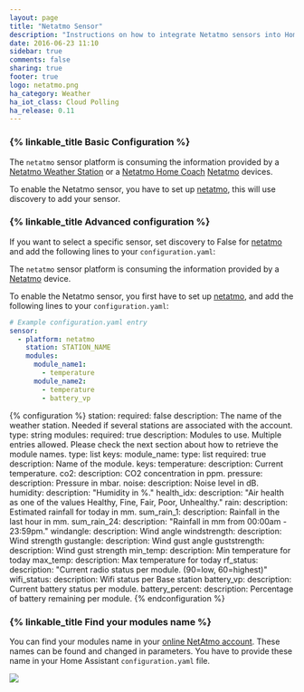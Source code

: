 ```yaml
---
layout: page
title: "Netatmo Sensor"
description: "Instructions on how to integrate Netatmo sensors into Home Assistant."
date: 2016-06-23 11:10
sidebar: true
comments: false
sharing: true
footer: true
logo: netatmo.png
ha_category: Weather
ha_iot_class: Cloud Polling
ha_release: 0.11
---
```


### {% linkable_title Basic Configuration %}

The `netatmo` sensor platform is consuming the information provided by a [Netatmo Weather Station](https://www.netatmo.com/en-us/weather/weatherstation) or a
[Netatmo Home Coach](https://www.netatmo.com/en-us/aircare/homecoach) [Netatmo](https://www.netatmo.com) devices.

To enable the Netatmo sensor, you have to set up [netatmo](/components/netatmo/), this will use discovery to add your sensor.

### {% linkable_title Advanced configuration %}

If you want to select a specific sensor, set discovery to False for [netatmo](/components/netatmo/) and add the following lines to your `configuration.yaml`:

The `netatmo` sensor platform is consuming the information provided by a [Netatmo](https://www.netatmo.com) device.

To enable the Netatmo sensor, you first have to set up [netatmo](/components/netatmo/), and add the following lines to your `configuration.yaml`:

```yaml
# Example configuration.yaml entry
sensor:
  - platform: netatmo
    station: STATION_NAME
    modules:
      module_name1:
        - temperature
      module_name2:
        - temperature
        - battery_vp
```

{% configuration %}
station:
  required: false
  description: The name of the weather station. Needed if several stations are associated with the account.
  type: string
modules:
  required: true
  description: Modules to use. Multiple entries allowed. Please check the next section about how to retrieve the module names.
  type: list
  keys:
    module_name:
      type: list
      required: true
      description: Name of the module.
      keys:
        temperature:
          description: Current temperature.
        co2:
          description: CO2 concentration in ppm.
        pressure:
          description: Pressure in mbar.
        noise:
          description: Noise level in dB.
        humidity:
          description: "Humidity in %."
        health_idx:
          description: "Air health as one of the values Healthy, Fine, Fair, Poor, Unhealthy."
        rain:
          description: Estimated rainfall for today in mm.
        sum_rain_1:
          description: Rainfall in the last hour in mm.
        sum_rain_24:
          description: "Rainfall in mm from 00:00am - 23:59pm."
        windangle:
          description: Wind angle
        windstrength:
          description: Wind strength
        gustangle:
          description: Wind gust angle
        guststrength:
          description: Wind gust strength
        min_temp:
          description: Min temperature for today
        max_temp:
          description: Max temperature for today
        rf_status:
          description: "Current radio status per module. (90=low, 60=highest)"
        wifi_status:
          description: Wifi status per Base station
        battery_vp:
          description: Current battery status per module.
        battery_percent:
          description: Percentage of battery remaining per module.
{% endconfiguration %}

### {% linkable_title Find your modules name %}

You can find your modules name in your [online NetAtmo account](https://my.netatmo.com/app/station). These names can be found and changed in parameters. You have to provide these name in your Home Assistant `configuration.yaml` file.

<p class='img'>
<img src='/images/screenshots/netatmo_module.png' />
</p>
